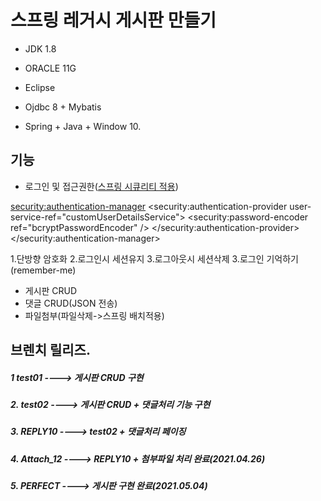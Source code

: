 # 스프링 레거시 게시판 만들기
+ JDK 1.8
 
+ ORACLE 11G
 
+ Eclipse
 
+ Ojdbc 8 + Mybatis
 
+ Spring + Java + Window 10.
 
 
 
 ## 기능
+ 로그인 및 접근권한(<a href="https://github.com/newcodingtest/SpingCM/blob/Spring/src/main/webapp/WEB-INF/spring/security-context.xml">스프링 시큐리티 적용</a>)
    <blockquote><!-- 로그인 세션유지 -->
		<security:remember-me
			data-source-ref="dataSource" token-validity-seconds="604800" />
		<!-- 로그아웃시 쿠기 및 세션 삭제 -->
		<security:logout logout-url="/customLogout"
			invalidate-session="true" delete-cookies="remember-me,JSESSION_ID" />
<security:authentication-manager>
		<!-- 로그인 인증 절차확인 -->
		<security:authentication-provider
			user-service-ref="customUserDetailsService">
			<!-- 비밀번호 단방향 암호화 등록 -->
			<security:password-encoder
				ref="bcryptPasswordEncoder" />
		</security:authentication-provider>
	</security:authentication-manager></blockquote>
	
	

1.단방향 암호화 2.로그인시 세션유지 3.로그아웃시 세션삭제 3.로그인 기억하기(remember-me)

+ 게시판 CRUD
+ 댓글 CRUD(JSON 전송)
+ 파일첨부(파일삭제->스프링 배치적용)
 
 
 
 
 
 
 
 
 
 

## 브렌치 릴리즈.
 ##### 1  test01 ----> 게시판 CRUD 구현
 ##### 2. test02 ----> 게시판 CRUD + 댓글처리 기능 구현
 ##### 3. REPLY10 ----> test02 + 댓글처리 페이징
 ##### 4. Attach_12 ----> REPLY10 + 첨부파일 처리 완료(2021.04.26)
 ##### 5. PERFECT ----> 게시판 구현 완료(2021.05.04)
 
 
 
 
 
